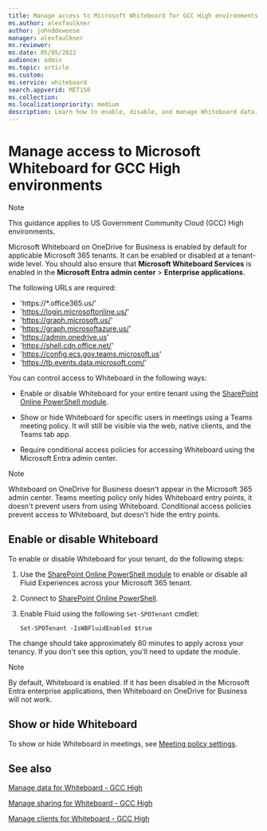 ```yaml
---
title: Manage access to Microsoft Whiteboard for GCC High environments
ms.author: alexfaulkner
author: johnddeweese
manager: alexfaulkner
ms.reviewer: 
ms.date: 05/05/2022
audience: admin
ms.topic: article
ms.custom: 
ms.service: whiteboard
search.appverid: MET150
ms.collection: 
ms.localizationpriority: medium
description: Learn how to enable, disable, and manage Whiteboard data.
---
```


# Manage access to Microsoft Whiteboard for GCC High environments

>[!NOTE]
> This guidance applies to US Government Community Cloud (GCC) High environments.

Microsoft Whiteboard on OneDrive for Business is enabled by default for applicable Microsoft 365 tenants. It can be enabled or disabled at a tenant-wide level. You should also ensure that **Microsoft Whiteboard Services** is enabled in the **Microsoft Entra admin center** > **Enterprise applications**.

The following URLs are required:

- 'https://*.office365.us/'
- 'https://login.microsoftonline.us/'
- 'https://graph.microsoft.us/'
- 'https://graph.microsoftazure.us/'
- 'https://admin.onedrive.us'
- 'https://shell.cdn.office.net/'
- 'https://config.ecs.gov.teams.microsoft.us'
- 'https://tb.events.data.microsoft.com/'

You can control access to Whiteboard in the following ways:

- Enable or disable Whiteboard for your entire tenant using the [SharePoint Online PowerShell module](/microsoft-365/enterprise/manage-sharepoint-online-with-microsoft-365-powershell).

- Show or hide Whiteboard for specific users in meetings using a Teams meeting policy. It will still be visible via the web, native clients, and the Teams tab app.

- Require conditional access policies for accessing Whiteboard using the Microsoft Entra admin center.

>[!NOTE]
> Whiteboard on OneDrive for Business doesn't appear in the Microsoft 365 admin center. Teams meeting policy only hides Whiteboard entry points, it doesn't prevent users from using Whiteboard. Conditional access policies prevent access to Whiteboard, but doesn't hide the entry points.

## Enable or disable Whiteboard

To enable or disable Whiteboard for your tenant, do the following steps: 

1. Use the [SharePoint Online PowerShell module](/microsoft-365/enterprise/manage-sharepoint-online-with-microsoft-365-powershell) to enable or disable all Fluid Experiences across your Microsoft 365 tenant.

2. Connect to [SharePoint Online PowerShell](/powershell/sharepoint/sharepoint-online/connect-sharepoint-online).

3. Enable Fluid using the following <code>Set-SPOTenant</code> cmdlet:

   <pre><code class="lang-powershell">Set-SPOTenant -IsWBFluidEnabled $true</code></pre>

The change should take approximately 60 minutes to apply across your tenancy. If you don't see this option, you'll need to update the module.

>[!NOTE]
> By default, Whiteboard is enabled. If it has been disabled in the Microsoft Entra enterprise applications, then Whiteboard on OneDrive for Business will not work.

## Show or hide Whiteboard

To show or hide Whiteboard in meetings, see [Meeting policy settings](/microsoftteams/meeting-policies-content-sharing).

## See also

[Manage data for Whiteboard - GCC High](manage-data-gcc-high.md)

[Manage sharing for Whiteboard - GCC High](manage-sharing-gcc-high.md)

[Manage clients for Whiteboard - GCC High](manage-clients-gcc-high.md)
